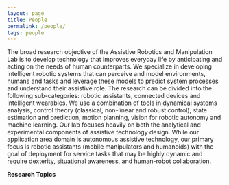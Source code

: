 ```yaml
---
layout: page
title: People
permalink: /people/
tags: people
---
```


The broad research objective of the Assistive Robotics and Manipulation Lab is to develop technology that improves everyday life by anticipating and acting on the needs of human counterparts. We specialize in developing intelligent robotic systems that can perceive and model environments, humans and tasks and leverage these models to predict system processes and understand their assistive role. The research can be divided into the following sub-categories: robotic assistants, connected devices and intelligent wearables.  We use a combination of tools in dynamical systems analysis, control theory (classical, non-linear and robust control), state estimation and prediction, motion planning, vision for robotic autonomy and machine learning. Our lab focuses heavily on both the analytical and experimental components of assistive technology design. While our application area domain is autonomous assistive technology, our primary focus is robotic assistants (mobile manipulators and humanoids) with the goal of deployment for service tasks that may be highly dynamic and require dexterity, situational awareness, and human-robot collaboration.



<b>Research Topics</b>